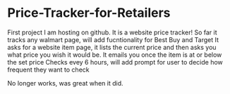 # Price-Tracker-for-Retailers

First project I am hosting on github.
It is a website price tracker! So far it tracks any walmart page, will add fucntionality for Best Buy and Target
It asks for a website item page, it lists the current price and then asks you what price you wish it would be.
It emails you once the item is at or below the set price
Checks evey 6 hours, will add prompt for user to decide how frequent they want to check

No longer works, was great when it did.
